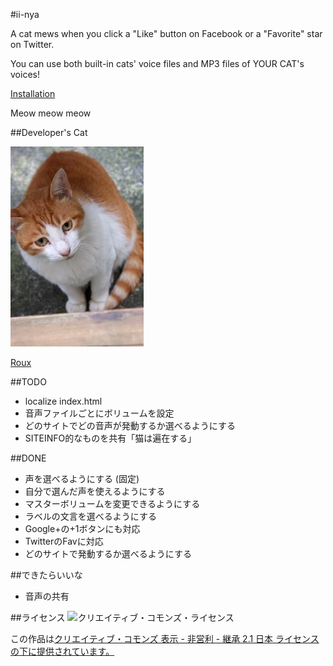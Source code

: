 #ii-nya

A cat mews when you click a "Like" button on Facebook or a "Favorite" star on Twitter.

You can use both built-in cats' voice files and MP3 files of YOUR CAT's voices!

[Installation](https://chrome.google.com/webstore/detail/ii-nya/jjimmphcchfcenglmkkdnbblddmmgean)

Meow meow meow

##Developer's Cat

![Roux](https://github.com/maripo/iinya/raw/master/img/roux.jpg)

[Roux](https://www.facebook.com/RouxTheCat)

##TODO
- localize index.html
- 音声ファイルごとにボリュームを設定
- どのサイトでどの音声が発動するか選べるようにする
- SITEINFO的なものを共有「猫は遍在する」

##DONE
- 声を選べるようにする (固定)
- 自分で選んだ声を使えるようにする
- マスターボリュームを変更できるようにする
- ラベルの文言を選べるようにする
- Google+の+1ボタンにも対応
- TwitterのFavに対応
- どのサイトで発動するか選べるようにする

##できたらいいな
- 音声の共有

##ライセンス
![クリエイティブ・コモンズ・ライセンス](http://i.creativecommons.org/l/by-nc-sa/2.1/jp/88x31.png)

この作品は[クリエイティブ・コモンズ 表示 - 非営利 - 継承 2.1 日本 ライセンスの下に提供されています。](href="http://creativecommons.org/licenses/by-nc-sa/2.1/jp/)